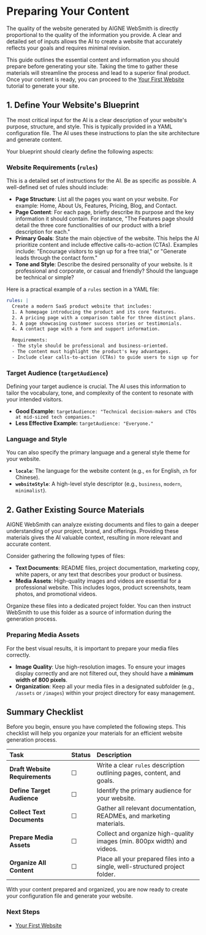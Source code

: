 # Preparing Your Content

The quality of the website generated by AIGNE WebSmith is directly proportional to the quality of the information you provide. A clear and detailed set of inputs allows the AI to create a website that accurately reflects your goals and requires minimal revision.

This guide outlines the essential content and information you should prepare before generating your site. Taking the time to gather these materials will streamline the process and lead to a superior final product. Once your content is ready, you can proceed to the [Your First Website](./getting-started-your-first-website.md) tutorial to generate your site.

## 1. Define Your Website's Blueprint

The most critical input for the AI is a clear description of your website's purpose, structure, and style. This is typically provided in a YAML configuration file. The AI uses these instructions to plan the site architecture and generate content.

Your blueprint should clearly define the following aspects:

### Website Requirements (`rules`)

This is a detailed set of instructions for the AI. Be as specific as possible. A well-defined set of rules should include:

*   **Page Structure**: List all the pages you want on your website. For example: Home, About Us, Features, Pricing, Blog, and Contact.
*   **Page Content**: For each page, briefly describe its purpose and the key information it should contain. For instance, "The Features page should detail the three core functionalities of our product with a brief description for each."
*   **Primary Goals**: State the main objective of the website. This helps the AI prioritize content and include effective calls-to-action (CTAs). Examples include: "Encourage visitors to sign up for a free trial," or "Generate leads through the contact form."
*   **Tone and Style**: Describe the desired personality of your website. Is it professional and corporate, or casual and friendly? Should the language be technical or simple?

Here is a practical example of a `rules` section in a YAML file:

```yaml my-website.yaml
rules: |
  Create a modern SaaS product website that includes:
  1. A homepage introducing the product and its core features.
  2. A pricing page with a comparison table for three distinct plans.
  3. A page showcasing customer success stories or testimonials.
  4. A contact page with a form and support information.

  Requirements:
  - The style should be professional and business-oriented.
  - The content must highlight the product's key advantages.
  - Include clear calls-to-action (CTAs) to guide users to sign up for a trial.
```

### Target Audience (`targetAudience`)

Defining your target audience is crucial. The AI uses this information to tailor the vocabulary, tone, and complexity of the content to resonate with your intended visitors.

*   **Good Example:** `targetAudience: "Technical decision-makers and CTOs at mid-sized tech companies."`
*   **Less Effective Example:** `targetAudience: "Everyone."`

### Language and Style

You can also specify the primary language and a general style theme for your website.

*   **`locale`**: The language for the website content (e.g., `en` for English, `zh` for Chinese).
*   **`websiteStyle`**: A high-level style descriptor (e.g., `business`, `modern`, `minimalist`).

## 2. Gather Existing Source Materials

AIGNE WebSmith can analyze existing documents and files to gain a deeper understanding of your project, brand, and offerings. Providing these materials gives the AI valuable context, resulting in more relevant and accurate content.

Consider gathering the following types of files:

*   **Text Documents**: README files, project documentation, marketing copy, white papers, or any text that describes your product or business.
*   **Media Assets**: High-quality images and videos are essential for a professional website. This includes logos, product screenshots, team photos, and promotional videos.

Organize these files into a dedicated project folder. You can then instruct WebSmith to use this folder as a source of information during the generation process.

### Preparing Media Assets

For the best visual results, it is important to prepare your media files correctly.

*   **Image Quality**: Use high-resolution images. To ensure your images display correctly and are not filtered out, they should have a **minimum width of 800 pixels**.
*   **Organization**: Keep all your media files in a designated subfolder (e.g., `/assets` or `/images`) within your project directory for easy management.

## Summary Checklist

Before you begin, ensure you have completed the following steps. This checklist will help you organize your materials for an efficient website generation process.

| Task | Status | Description |
| :--- | :--- | :--- |
| **Draft Website Requirements** | ☐ | Write a clear `rules` description outlining pages, content, and goals. |
| **Define Target Audience** | ☐ | Identify the primary audience for your website. |
| **Collect Text Documents** | ☐ | Gather all relevant documentation, READMEs, and marketing materials. |
| **Prepare Media Assets** | ☐ | Collect and organize high-quality images (min. 800px width) and videos. |
| **Organize All Content** | ☐ | Place all your prepared files into a single, well-structured project folder. |

With your content prepared and organized, you are now ready to create your configuration file and generate your website.

### Next Steps

*   [Your First Website](./getting-started-your-first-website.md)